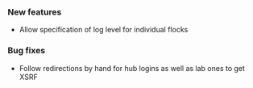 <!-- Delete the sections that don't apply -->

### New features

- Allow specification of log level for individual flocks

### Bug fixes

- Follow redirections by hand for hub logins as well as lab ones to get XSRF

